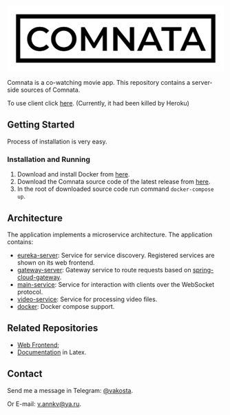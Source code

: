 ![logo](./img/logo.png)

Comnata is a co-watching movie app. This repository contains a server-side sources of Comnata.

To use client click <a href="https://comnata.herokuapp.com/start" target="_blank">here</a>. (Currently, it had been killed by Heroku)

## Getting Started

Process of installation is very easy.

### Installation and Running

1. Download and install Docker from <a href="https://www.docker.com/products/docker-desktop" target="_blank">here</a>.
1. Download the Comnata source code of the latest release
   from <a href="https://github.com/Vakosta/Comnata/releases" target="_blank">here</a>.
1. In the root of downloaded source code run command `docker-compose up`.

## Architecture

The application implements a microservice architecture. The application contains:

- [eureka-server](eureka-server): Service for service discovery. Registered services are shown on its web frontend.
- [gateway-server](gateway-server): Gateway service to route requests based
  on [spring-cloud-gateway](https://github.com/spring-cloud/spring-cloud-gateway/).
- [main-service](main-service): Service for interaction with clients over the WebSocket protocol.
- [video-service](video-service): Service for processing video files.
- [docker](docker-compose.yml): Docker compose support.

## Related Repositories

- [Web Frontend](https://github.com/R4V34/Comnata_Frontend);
- [Documentation](https://github.com/Vakosta/ComnataDocumentation) in Latex.

## Contact

Send me a message in Telegram: [@vakosta](https://t.me/vakosta).

Or E-mail: [v.annkv@ya.ru](mailto:v.annkv@ya.ru).
